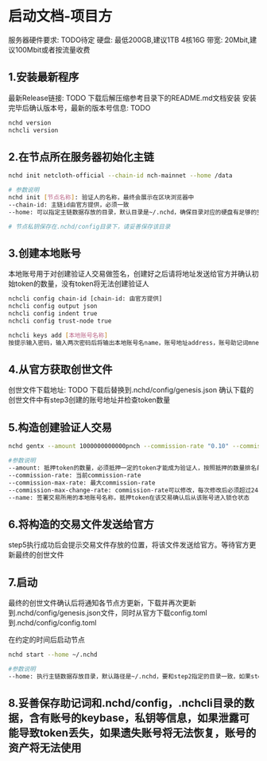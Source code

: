# 启动文档-项目方

服务器硬件要求: TODO待定
硬盘: 最低200GB,建议1TB
4核16G
带宽: 20Mbit,建议100Mbit或者按流量收费

## 1.安装最新程序
最新Release链接: TODO
下载后解压缩参考目录下的README.md文档安装
安装完毕后确认版本号，最新的版本号信息: TODO 
``` sh
nchd version
nchcli version
```

## 2.在节点所在服务器初始化主链
``` sh
nchd init netcloth-official --chain-id nch-mainnet --home /data

# 参数说明
nchd init [节点名称]: 验证人的名称，最终会展示在区块浏览器中
--chain-id: 主链id由官方提供，必须一致
--home: 可以指定主链数据存放的目录，默认目录是~/.nchd，确保目录对应的硬盘有足够的空间，大小参考服务器硬件要求，建议使用默认参数不指定目录(防止初始化和启动或者重启时不同的运维人员指定的参数不一致问题，减少运维成本)，确保home对应硬盘大小满足服务器硬件要求。

# 节点私钥保存在.nchd/config目录下，请妥善保存该目录
```

## 3.创建本地账号
本地账号用于对创建验证人交易做签名，创建好之后请将地址发送给官方并确认初始token的数量，没有token将无法创建验证人
``` sh
nchcli config chain-id [chain-id: 由官方提供]
nchcli config output json
nchcli config indent true
nchcli config trust-node true

nchcli keys add [本地账号名称]
按提示输入密码，输入两次密码后将输出本地账号名name，账号地址address，账号助记词mnemonic等信息，请妥善保存，助记词可以用于恢复账号。将账号地址发送给官方并确认token初始token数量
```

## 4.从官方获取创世文件
创世文件下载地址: TODO
下载后替换到.nchd/config/genesis.json
确认下载的创世文件中有step3创建的账号地址并检查token数量

## 5.构造创建验证人交易
``` sh
nchd gentx --amount 1000000000000pnch --commission-rate "0.10" --commission-max-rate "0.20" --commission-max-change-rate "0.10" --pubkey $(nchd tendermint show-validator) --name sky

#参数说明
--amount: 抵押token的数量，必须抵押一定的token才能成为验证人，按照抵押的数量排名前100并且超过最小抵押量的验证人将参与出块并获取挖矿奖励，最小抵押量请查看创世文件的gov参数
--commission-rate: 当前commission-rate
--commission-max-rate: 最大commission-rate
--commission-max-change-rate: commission-rate可以修改，每次修改后必须超过24小时才能再次修改，修改幅度不能超过该值
--name: 签署交易所用的本地账号名称，抵押token在该交易确认后从该账号进入锁仓状态
```

## 6.将构造的交易文件发送给官方
step5执行成功后会提示交易文件存放的位置，将该文件发送给官方。等待官方更新最终的创世文件

## 7.启动
最终的创世文件确认后将通知各节点方更新，下载并再次更新到.nchd/config/genesis.json文件，同时从官方下载config.toml到.nchd/config/config.toml

在约定的时间后启动节点
``` sh
nchd start --home ~/.nchd

#参数说明
--home: 执行主链数据存放目录，默认路径是~/.nchd，要和step2指定的目录一致，如果step2用默认参数那么这里也要用默认参数，否则会启动失败。
```

## 8.妥善保存助记词和.nchd/config，.nchcli目录的数据，含有账号的keybase，私钥等信息，如果泄露可能导致token丢失，如果遗失账号将无法恢复，账号的资产将无法使用

